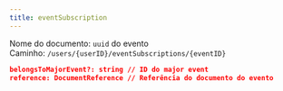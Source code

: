 ```yaml
---
title: eventSubscription
---
```


Nome do documento: `uuid` do evento  
Caminho: `/users/{userID}/eventSubscriptions/{eventID}`

```json
belongsToMajorEvent?: string // ID do major event
reference: DocumentReference // Referência do documento do evento
```
